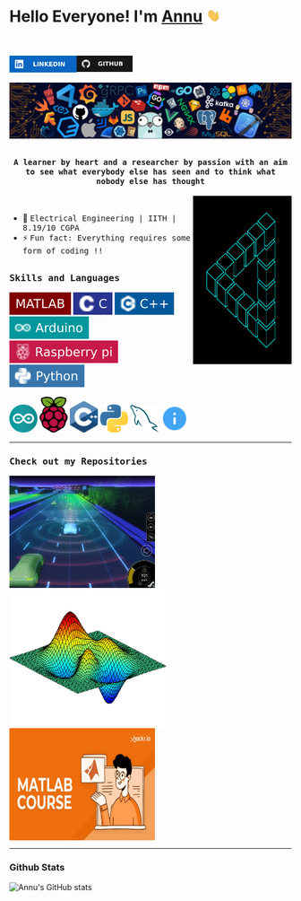 
# Hello Everyone! I'm [Annu](https://github.com/annu100) <img src="https://github.com/annu100/annu100/blob/main/Buttons/Hi.gif" width="25px">
<br><br>
<a href="https://www.linkedin.com/in/annu-ba07421b2/">
  <img align="left" alt="Annu's Linkedin" width="120px" src="https://github.com/annu100/annu100/blob/main/Buttons/linkedin.svg" />
</a>
<a href="https://github.com/annu100">
  <img align="left" alt="Annu's Github" width="100px" src="https://github.com/annu100/annu100/blob/main/Buttons/github.svg" />
</a>

<br><br>
![](https://github.com/annu100/annu100/blob/main/poster.png)

## <p align="center"><h4 align="center"><samp>A learner by heart and a researcher by passion with an aim to see what everybody else has seen and to think what nobody else has thought</samp></h4></p>

<div>
<img align="right" src="https://github.com/annu100/annu100/blob/main/processing.gif" width="35%" height="300"/>
  <br>

- 👷 <samp>Electrical Engineering | IITH | 8.19/10 CGPA 
- ⚡ <samp>Fun fact: Everything requires some form of coding !!
</div>

##
<h3><b><samp>Skills and Languages</samp></b></h3>

![Matlab](https://github.com/annu100/annu100/blob/main/Buttons/matlab.svg)
![C](https://github.com/annu100/annu100/blob/main/Buttons/c.svg)
![C++](https://github.com/annu100/annu100/blob/main/Buttons/c%2B%2B.svg)
![Arduino](https://github.com/annu100/annu100/blob/main/Buttons/arduino.svg)
![Rapspberry Pi](https://github.com/annu100/annu100/blob/main/Buttons/raspberrypi.svg)
![Python](https://github.com/annu100/annu100/blob/main/Buttons/python.svg)

  
<span> 
  
<img src="https://github.com/annu100/annu100/blob/main/arduino_logo.svg" alt="drawing" width="50"/>
<img src="https://github.com/annu100/annu100/blob/main/raspberrypi_logo.svg" alt="drawing" width="50"/>
<img src="https://github.com/annu100/annu100/blob/main/c%2B%2B_logo.svg" alt="drawing" width="50"/>
<img src="https://github.com/annu100/annu100/blob/main/python_logo.svg" alt="drawing" width="50"/>
<img src="https://github.com/annu100/annu100/blob/main/mysql_logo.svg" alt="drawing" width="50"/>
<img src="https://github.com/annu100/annu100/blob/main/readme_logo.svg" alt="drawing" width="50"/>
</span>
      
<hr> 
  
<h3><b><samp>Check out my Repositories</samp></b></h3>

  <span>
<a href="https://github.com/Deeshant2234/Sensing-and-planning-for-autonomous-">
  <img align="center" src="https://github.com/Deeshant2234/Deeshant2234/blob/main/8e4c3a6b200f1eafa367fc0689f350ab.gif" width="260"  height="200" />
</a>
  </span>
  
   <span>
<a href="https://github.com/Deeshant2234/Communications-and-Signal-Processing">
  <img align="center" src="https://github.com/Deeshant2234/Deeshant2234/blob/main/B4OU.gif" width="280" height="250"/>
</a>
  </span>
 
  <span>
<a href="https://github.com/Deeshant2234/Introduction-to-Data-Signal-and-Image-Analysis-with-MATLAB">
  <img align="center" width="260" height="200" src="https://github.com/Deeshant2234/Deeshant2234/blob/main/large.jpg" />
</a>
  </span>
  
<hr>
  
### Github Stats
  ![Annu's GitHub stats](https://github-readme-stats.vercel.app/api?username=annu100&show_icons=true&theme=radical)
  
<br>
  
##


